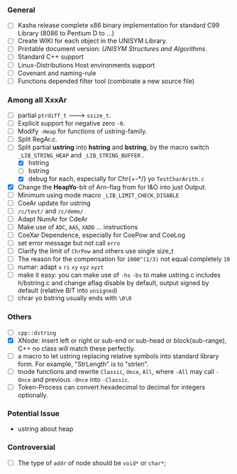 ### General

- [ ] Kasha release complete x86 binary implementation for standard C99 Library (8086 to Pentium D to ...)
- [ ] Create WIKI for each object in the UNISYM Library.
- [ ] Printable document version: *UNISYM Structures and Algorithms*.
- [ ] Standard C++ support
- [ ] Linux-Distributions Host environments support
- [ ] Covenant and naming-rule
- [ ] Functions depended filter tool (combinate a new source file)

### Among all XxxAr

- [ ] partial `ptrdiff_t` ---> `ssize_t`.
- [ ] Explicit support for negative zero `-0`.
- [ ] Modify `-Heap` for functions of ustring-family.
- [ ] Split RegAr.c.
- [ ] Split partial **ustring** into **hstring** and **bstring**, by the macro switch `_LIB_STRING_HEAP` and `_LIB_STRING_BUFFER` .
  - [x] hstring
  - [ ] bstring
  - [x] debug for each, especially for Chr{+-*/} yo `TestCharArith.c`
- [x] Change the **HeapYo**-bit of Arn-flag from for I&O into just Output.
- [ ] Minimum using mode macro  `_LIB_LIMIT_CHECK_DISABLE`
- [ ] CoeAr update for ustring
- [ ] `/c/test/` and `/c/demo/`
- [ ] Adapt NumAr for CdeAr
- [ ] Make use of `ADC`, `AAS`, `XADD` ... instructions
- [ ] CoeXar Dependence, especially for CoePow and CoeLog
- [ ] set error message but not call `erro`
- [ ] Clarify the limit of `ChrPow` and others use single size_t
- [ ] The reason for the compensation for `1000^(1/3)` not equal completely `10`
- [ ] numar: adapt `x` `ri` `xy` `xyz` `xyzt` 
- [ ] make it easy: you can make use of `-hs` `-bs` to make ustring.c includes h/bstring.c and change aflag disable by default, output signed by default (relative BIT into `unsigned`)
- [ ] chrar yo bstring usually ends with `\0\0`

### Others

- [ ] `cpp::dstring`
- [x] XNode: insert left or right or sub-end or sub-head or block(sub-range), C++ no class will match these perfectly.
- [ ] a macro to let ustring replacing relative symbols into standard library form. For example, "StrLength" is to "strlen".
- [ ] tnode functions and rewrite `Classic`, `Once`, `All`, where `-All` may call `-Once` and previous `-Once` into `-Classic`.
- [ ] Token-Process can convert hexadecimal to decimal for integers optionally.

### Potential Issue

- ustring about heap



### Controversial

- [ ] The type of `addr` of node should be `void*` or `char*`;

